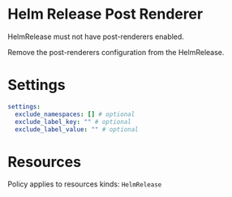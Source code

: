 # Helm Release Post Renderer

HelmRelease must not have post-renderers enabled.

Remove the post-renderers configuration from the HelmRelease.

# Settings

```yaml
settings:
  exclude_namespaces: [] # optional
  exclude_label_key: "" # optional
  exclude_label_value: "" # optional
```

# Resources

Policy applies to resources kinds:
`HelmRelease`
